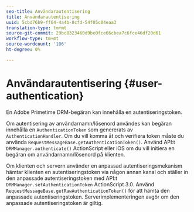 ```yaml
---
seo-title: Användarautentisering
title: Användarautentisering
uuid: 5cbd76b9-ff64-4a4b-8cfd-54f05c04eaa3
translation-type: tm+mt
source-git-commit: 29bc8323460d9be0fce66cbea7c6fce46df20d61
workflow-type: tm+mt
source-wordcount: '106'
ht-degree: 0%

---
```



# Användarautentisering {#user-authentication}

En Adobe Primetime DRM-begäran kan innehålla en autentiseringstoken.

Om autentisering av användarnamn/lösenord användes kan begäran innehålla en `AuthenticationToken` som genererats av `AuthenticationHandler`. Om du vill komma åt och verifiera token måste du använda `RequestMessageBase.getAuthenticationToken()`. Använd API:t `DRMManager.authenticate()` ActionScript eller iOS om du vill initiera en begäran om användarnamn/lösenord på klienten.

Om klienten och servern använder en anpassad autentiseringsmekanism hämtar klienten en autentiseringstoken via någon annan kanal och ställer in den anpassade autentiseringstoken med API:t `DRMManager.setAuthenticationToken` ActionScript 3.0. Använd `RequestMessageBase.getRawAuthenticationToken()` för att hämta den anpassade autentiseringstoken. Serverimplementeringen avgör om den anpassade autentiseringstoken är giltig.
